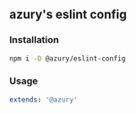 ## azury's eslint config

### Installation

```bash
npm i -D @azury/eslint-config
```

### Usage

```yml
extends: '@azury'
```
